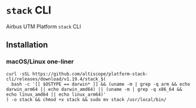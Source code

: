 # `stack` CLI
Airbus UTM Platform `stack` CLI

## Installation

### macOS/Linux one-liner 
```
curl -sSL https://github.com/altiscope/platform-stack-cli/releases/download/v1.19.4/stack_$(
  bash -c '[[ $OSTYPE == darwin* ]] && (uname -m | grep -q arm && echo darwin_arm64 || echo darwin_amd64) || (uname -m | grep -q x86_64 && echo linux_amd64 || echo linux_arm64)'
) -o stack && chmod +x stack && sudo mv stack /usr/local/bin/
```
